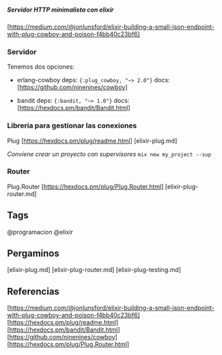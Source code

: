 ##### Servidor HTTP minimalista con elixir
[https://medium.com/@jonlunsford/elixir-building-a-small-json-endpoint-with-plug-cowboy-and-poison-f4bb40c23bf6]

### Servidor
Tenemos dos opciones:

* erlang-cowboy
deps: `{:plug_cowboy, "~> 2.0"}`
docs: [https://github.com/ninenines/cowboy]

* bandit
deps: `{:bandit, "~> 1.0"}`
docs: [https://hexdocs.pm/bandit/Bandit.html]

### Libreria para gestionar las conexiones
Plug
[https://hexdocs.pm/plug/readme.html]
[elixir-plug.md]

*Conviene crear un proyecto con supervisores*
`mix new my_project --sup`

### Router
Plug.Router [https://hexdocs.pm/plug/Plug.Router.html]
[elixir-plug-router.md]

## Tags
@programacion @elixir

## Pergaminos
[elixir-plug.md]
[elixir-plug-router.md]
[elixir-plug-testing.md]

## Referencias
[https://medium.com/@jonlunsford/elixir-building-a-small-json-endpoint-with-plug-cowboy-and-poison-f4bb40c23bf6]
[https://hexdocs.pm/plug/readme.html]
[https://hexdocs.pm/bandit/Bandit.html]
[https://github.com/ninenines/cowboy]
[https://hexdocs.pm/plug/Plug.Router.html]

